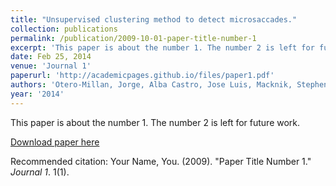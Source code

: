 ```yaml
---
title: "Unsupervised clustering method to detect microsaccades."
collection: publications
permalink: /publication/2009-10-01-paper-title-number-1
excerpt: 'This paper is about the number 1. The number 2 is left for future work.'
date: Feb 25, 2014
venue: 'Journal 1'
paperurl: 'http://academicpages.github.io/files/paper1.pdf'
authors: 'Otero-Millan, Jorge, Alba Castro, Jose Luis, Macknik, Stephen L, Martinez-Conde, Susana'
year: '2014'
---
```

This paper is about the number 1. The number 2 is left for future work.

[Download paper here](http://academicpages.github.io/files/paper1.pdf)

Recommended citation: Your Name, You. (2009). "Paper Title Number 1." <i>Journal 1</i>. 1(1).

